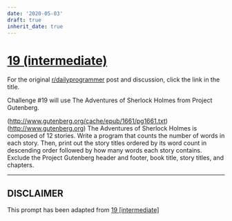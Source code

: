 ```yaml
---
date: '2020-05-03'
draft: true
inherit_date: true
---
```


# [19 (intermediate)](https://www.reddit.com/r/dailyprogrammer/comments/qlwys/372012_challenge_19_intermediate/)

For the original [r/dailyprogrammer](https://www.reddit.com/r/dailyprogrammer/) post and discussion, click the link in the title.

Challenge #19 will use The Adventures of Sherlock Holmes from Project Gutenberg.

(http://www.gutenberg.org/cache/epub/1661/pg1661.txt)
(http://www.gutenberg.org)
The Adventures of Sherlock Holmes is composed of 12 stories.  Write a program that counts the number of words in each story.  Then, print out the story titles ordered by its word count in descending order followed by how many words each story contains.  Exclude the Project Gutenberg header and footer, book title, story titles, and chapters.


----
## **DISCLAIMER**
This prompt has been adapted from [19 [intermediate]](https://www.reddit.com/r/dailyprogrammer/comments/qlwys/372012_challenge_19_intermediate/
)
